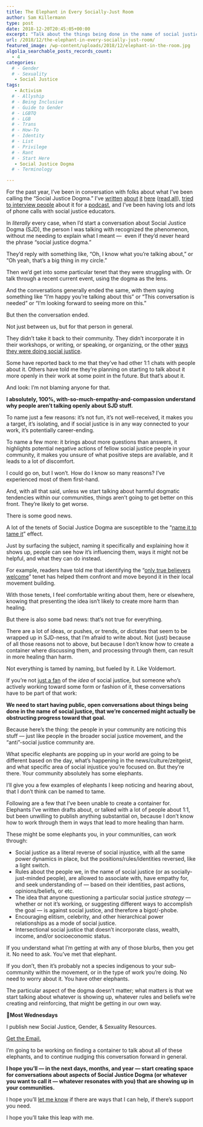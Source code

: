 ```yaml
---
title: The Elephant in Every Socially-Just Room
author: Sam Killermann
type: post
date: 2018-12-20T20:45:05+00:00
excerpt: "Talk about the things being done in the name of social justice, that you're worried aren't moving us toward social justice."
url: /2018/12/the-elephant-in-every-socially-just-room/
featured_image: /wp-content/uploads/2018/12/elephant-in-the-room.jpg
algolia_searchable_posts_records_count:
  - 4
categories: 
  # - Gender
  # - Sexuality
   - Social Justice
tags:
   - Activism
  # - Allyship
  # - Being Inclusive
  # - Guide to Gender
  # - LGBTQ
  # - LGB
  # - Trans
  # - How-To
  # - Identity
  # - List
  # - Privilege
  # - Rant
  # - Start Here
   - Social Justice Dogma
  # - Terminology

---
```

For the past year, I&#8217;ve been in conversation with folks about what I&#8217;ve been calling the &#8220;Social Justice Dogma.&#8221; I&#8217;ve [written][1] [about][2] [it][3] [here][4]&nbsp;([read all][3]), [tried to interview people][5] about it for a [podcast][6], and I&#8217;ve been having lots and lots of phone calls with social justice educators.

In _literally_ every case, when I&#8217;d start a conversation about Social Justice Dogma (SJD), the person I was talking with recognized the phenomenon, without me needing to explain what I meant &#8212;&nbsp;&nbsp;even if they&#8217;d never heard the phrase &#8220;social justice dogma.&#8221;

They&#8217;d reply with something like, &#8220;Oh, I know what you&#8217;re talking about,&#8221; or &#8220;Oh yeah, that&#8217;s a big thing in my circle.&#8221;

Then we&#8217;d get into some particular tenet that they were struggling with. Or talk through a recent current event, using the dogma as the lens.

And the conversations generally ended the same, with them saying something like &#8220;I&#8217;m happy you&#8217;re talking about this&#8221; or &#8220;This conversation is needed&#8221; or &#8220;I&#8217;m looking forward to seeing more on this.&#8221;

But then the conversation ended. 

<!--more-->

Not just between us, but for that person in general.

They didn&#8217;t take it back to their community. They didn&#8217;t incorporate it in their workshops, or writing, or speaking, or organizing, or the other [ways they were doing social justice][7].

Some have reported back to me that they&#8217;ve had other 1:1 chats with people about it. Others have told me they&#8217;re planning on starting to talk about it more openly in their work at some point in the future. But that&#8217;s about it. 

And look: I&#8217;m not blaming anyone for that.

**I absolutely, 100%, with-so-much-empathy-and-compassion understand why people aren&#8217;t talking openly about SJD stuff.**

To name just a few reasons: it&#8217;s not fun, it&#8217;s not well-received, it makes you a target, it&#8217;s isolating, and if social justice is in any way connected to your work, it&#8217;s potentially career-ending.

To name a few more: it brings about more questions than answers, it highlights potential negative actions of fellow social justice people in your community, it makes you unsure of what positive steps are available, and it leads to a lot of discomfort.

I could go on, but I won&#8217;t. How do I know so many reasons? I&#8217;ve experienced most of them first-hand.

And, with all that said, unless we start talking about harmful dogmatic tendencies within our communities, things aren&#8217;t going to get better on this front. They&#8217;re likely to get worse.

There is some good news.

A lot of the tenets of Social Justice Dogma are susceptible to the &#8220;[name it to tame it][8]&#8221; effect.

Just by surfacing the subject, naming it specifically and explaining how it shows up, people can see how it&#8217;s influencing them, ways it might not be helpful, and what they can do instead. 

For example, readers have told me that identifying the &#8220;[only true believers welcome][9]&#8221; tenet has helped them confront and move beyond it in their local movement building.

With those tenets, I feel comfortable writing about them, here or elsewhere, knowing that presenting the idea isn&#8217;t likely to create more harm than healing. 

But there is also some bad news: that&#8217;s not true for everything.

There are a lot of ideas, or pushes, or trends, or dictates that seem to be wrapped up in SJD-ness, that I&#8217;m afraid to write about. Not (just) because of all those reasons not to above, but because I don&#8217;t know how to create a container where discussing them, and processing through them, can result in more healing than harm.

Not everything is tamed by naming, but fueled by it. Like Voldemort.

If you&#8217;re not [just a fan][10] of the _idea_ of social justice, but someone who&#8217;s actively working toward some form or fashion of it, these conversations have to be part of that work:

**We need to start having public, open conversations about things being done in the name of social justice, that we&#8217;re concerned might actually be obstructing progress toward that goal.**

Because here&#8217;s the thing: the people in your community are noticing this stuff &#8212; just like people in the broader social justice movement, and the &#8220;anti&#8221;-social justice community are.&nbsp;

What specific elephants are popping up in your world are going to be different based on the day, what&#8217;s happening in the news/culture/zeitgeist, and what specific area of social injustice you&#8217;re focused on. But they&#8217;re there. Your community absolutely has some elephants.

I&#8217;ll give you a few examples of elephants I keep noticing and hearing about, that I don&#8217;t think can be named to tame.

Following are a few that I&#8217;ve been unable to create a container for. Elephants I&#8217;ve written drafts about, or talked with a lot of people about 1:1, but been unwilling to publish anything substantial on, because I don&#8217;t know how to work through them in ways that lead to more healing than harm.

These might be some elephants you, in your communities, can work through:

  * Social justice as a literal reverse of social injustice, with all the same power dynamics in place, but the positions/rules/identities reversed, like a light switch.
  * Rules about the people we, in the name of social justice (or as socially-just-minded people), are allowed to associate with, have empathy for, and seek understanding of &#8212; based on their identities, past actions, opinions/beliefs, or etc.
  * The idea that anyone questioning a particular social justice _strategy_ &#8212; whether or not it&#8217;s working, or suggesting different ways to accomplish the goal &#8212; is against social justice, and therefore a bigot/-phobe.
  * Encouraging elitism, celebrity, and other hierarchical power relationships as a mode of social justice.
  * Intersectional social justice that doesn&#8217;t incorporate class, wealth, income, and/or socioeconomic status.

If you understand what I&#8217;m getting at with any of those blurbs, then you get it. No need to ask. You&#8217;ve met that elephant.

If you don&#8217;t, then it&#8217;s probably not a species indigenous to your sub-community within the movement, or in the type of work you&#8217;re doing. No need to worry about it. You have other elephants.

The particular aspect of the dogma doesn&#8217;t matter; what matters is that we start talking about whatever is showing up, whatever rules and beliefs we&#8217;re creating and reinforcing, that might be getting in our own way.<aside class="heyHeyLook wednesdayEmail"><p><span class="icon">💌</span><strong>Most Wednesdays</strong></p><p>I publish new Social Justice, Gender, & Sexuality Resources.</p> <a class="button" title="Join my mailing list" href="http://bit.ly/2MmE28c" target="_blank"> Get the Email. </a> </aside> 

 

I&#8217;m going to be working on finding a container to talk about all of these elephants, and to continue nudging this conversation forward in general.

**I hope you&#8217;ll &#8212; in the next days, months, and year &#8212; start creating space for conversations about aspects of Social Justice Dogma (or whatever you want to call it &#8212; whatever resonates with you) that are showing up in your communities.**

I hope you&#8217;ll [let me know][11] if there are ways that I can help, if there&#8217;s support you need.

I hope you&#8217;ll take this leap with me.

 [1]: /2017/12/introduction-social-justice-dogma/
 [2]: /2017/12/why-i-finally-broke-silence-social-justice-dogma/
 [3]: https://itspronouncedmetrosexual.com/tag/social-justice-dogma
 [4]: /2018/06/unhelpful-tenets-social-justice-dogma/
 [5]: https://hereticpodcast.com/updates/want-to-be-a-guest-want-to-nominate-one-yes-please-heres-how/
 [6]: /videos-podcasts/
 [7]: /2018/03/taxonomy-social-justice-people/
 [8]: https://www.youtube.com/watch?v=ZcDLzppD4Jc
 [9]: https://hereticpodcast.com/codex/only-true-believers-welcome-the-social-justice-purity-test/
 [10]: /2018/04/social-justice-fandom-aka-creating-new-barriers-name-dismantling-others/
 [11]: /contact/